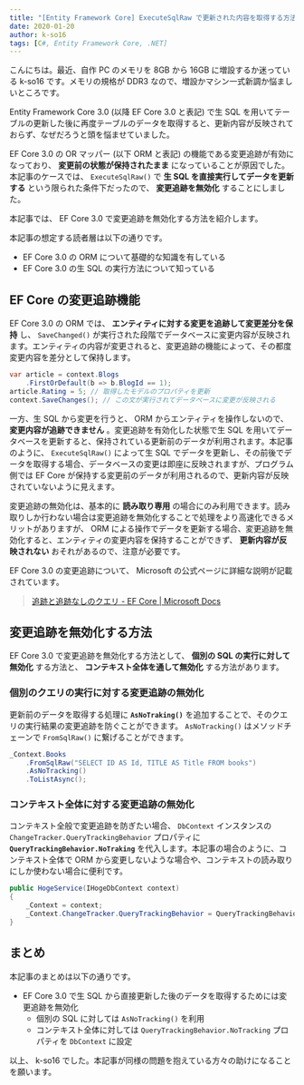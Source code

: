 ```yaml
---
title: "[Entity Framework Core] ExecuteSqlRaw で更新された内容を取得する方法"
date: 2020-01-20
author: k-so16
tags: [C#, Entity Framework Core, .NET]
---
```


こんにちは。最近、自作 PC のメモリを 8GB から 16GB に増設するか迷っている k-so16 です。メモリの規格が DDR3 なので、増設かマシン一式新調か悩ましいところです。

Entity Framework Core 3.0 (以降 EF Core 3.0 と表記) で生 SQL を用いてテーブルの更新した後に再度テーブルのデータを取得すると、更新内容が反映されておらず、なぜだろうと頭を悩ませていました。

EF Core 3.0 の OR マッパー (以下 ORM と表記) の機能である変更追跡が有効になっており、 **変更前の状態が保持されたまま** になっていることが原因でした。本記事のケースでは、 `ExecuteSqlRaw()` で **生 SQL を直接実行してデータを更新する** という限られた条件下だったので、 **変更追跡を無効化** することにしました。

本記事では、 EF Core 3.0 で変更追跡を無効化する方法を紹介します。

本記事の想定する読者層は以下の通りです。

- EF Core 3.0 の ORM について基礎的な知識を有している
- EF Core 3.0 の生 SQL の実行方法について知っている

## EF Core の変更追跡機能
EF Core 3.0 の ORM では、 **エンティティに対する変更を追跡して変更差分を保持** し、 `SaveChanged()` が実行された段階でデータベースに変更内容が反映されます。エンティティの内容が変更されると、変更追跡の機能によって、その都度変更内容を差分として保持します。

```csharp
var article = context.Blogs
    .FirstOrDefault(b => b.BlogId == 1);
article.Rating = 5; // 取得したモデルのプロパティを更新
context.SaveChanges(); // この文が実行されてデータベースに変更が反映される
```

一方、生 SQL から変更を行うと、 ORM からエンティティを操作しないので、 **変更内容が追跡できません** 。変更追跡を有効化した状態で生 SQL を用いてデータベースを更新すると、保持されている更新前のデータが利用されます。本記事のように、 `ExecuteSqlRaw()` によって生 SQL でデータを更新し、その前後でデータを取得する場合、データベースの変更は即座に反映されますが、プログラム側では EF Core が保持する変更前のデータが利用されるので、更新内容が反映されていないように見えます。

変更追跡の無効化は、基本的に **読み取り専用** の場合にのみ利用できます。読み取りしか行わない場合は変更追跡を無効化することで処理をより高速化できるメリットがありますが、 ORM による操作でデータを更新する場合、変更追跡を無効化すると、エンティティの変更内容を保持することができず、 **更新内容が反映されない** おそれがあるので、注意が必要です。

EF Core 3.0 の変更追跡について、 Microsoft の公式ページに詳細な説明が記載されています。

> [追跡と追跡なしのクエリ - EF Core | Microsoft Docs](https://docs.microsoft.com/ja-jp/ef/core/querying/tracking)

## 変更追跡を無効化する方法
EF Core 3.0 で変更追跡を無効化する方法として、 **個別の SQL の実行に対して無効化** する方法と、 **コンテキスト全体を通して無効化** する方法があります。

### 個別のクエリの実行に対する変更追跡の無効化
更新前のデータを取得する処理に **`AsNoTraking()`** を追加することで、そのクエリの実行結果の変更追跡を防ぐことができます。 `AsNoTracking()` はメソッドチェーンで `FromSqlRaw()` に繋げることができます。

```csharp
_Context.Books
    .FromSqlRaw("SELECT ID AS Id, TITLE AS Title FROM books")
    .AsNoTracking()
    .ToListAsync(); 
```

### コンテキスト全体に対する変更追跡の無効化
コンテキスト全般で変更追跡を防ぎたい場合、 `DbContext` インスタンスの `ChangeTracker.QueryTrackingBehavior` プロパティに **`QueryTrackingBehavior.NoTraking`** を代入します。本記事の場合のように、コンテキスト全体で ORM から変更しないような場合や、コンテキストの読み取りにしか使わない場合に便利です。

```csharp
public HogeService(IHogeDbContext context)
{
    _Context = context;
    _Context.ChangeTracker.QueryTrackingBehavior = QueryTrackingBehavior.NoTracking
}
```

## まとめ
本記事のまとめは以下の通りです。

- EF Core 3.0 で生 SQL から直接更新した後のデータを取得するためには変更追跡を無効化
    - 個別の SQL に対しては `AsNoTracking()` を利用
    - コンテキスト全体に対しては `QueryTrackingBehavior.NoTracking` プロパティを `DbContext` に設定

以上、 k-so16 でした。本記事が同様の問題を抱えている方々の助けになることを願います。